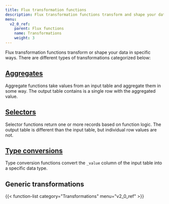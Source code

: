 ```yaml
---
title: Flux transformation functions
description: Flux transformation functions transform and shape your data in specific ways.
menu:
  v2_0_ref:
    parent: Flux functions
    name: Transformations
    weight: 3
---
```


Flux transformation functions transform or shape your data in specific ways.
There are different types of transformations categorized below:

## [Aggregates](/v2.0/reference/flux/functions/transformations/aggregates)
Aggregate functions take values from an input table and aggregate them in some way.
The output table contains is a single row with the aggregated value.

## [Selectors](/v2.0/reference/flux/functions/transformations/selectors)
Selector functions return one or more records based on function logic.
The output table is different than the input table, but individual row values are not.

## [Type conversions](/v2.0/reference/flux/functions/transformations/type-conversions)
Type conversion functions convert the `_value` column of the input table into a specific data type.

## Generic transformations

{{< function-list category="Transformations" menu="v2_0_ref" >}}
